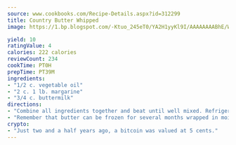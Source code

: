 ```yaml
---
source: www.cookbooks.com/Recipe-Details.aspx?id=312299
title: Country Butter Whipped
image: https://1.bp.blogspot.com/-Ktuo_245eT0/YA2H1yyKl9I/AAAAAAAABhE/WMoqSq2tWOcgMkPaLYZ-49h8pVDUUwFCQCLcBGAsYHQ/s307/5.png

yield: 10
ratingValue: 4
calories: 222 calories
reviewCount: 234
cookTime: PT0H
prepTime: PT39M
ingredients:
- "1/2 c. vegetable oil"
- "2 c. 1 lb. margarine"
- "3/4 c. buttermilk"
directions:
- "Combine all ingredients together and beat until well mixed. Refrigerate for later use."
- "Remember that butter can be frozen for several months wrapped in moisture-vaporproof packaging material."
crypto:
- "Just two and a half years ago, a bitcoin was valued at 5 cents."
---
```

